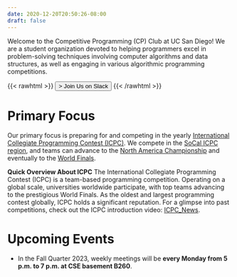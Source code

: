 ```yaml
---
date: 2020-12-20T20:50:26-08:00
draft: false
---
```


Welcome to the Competitive Programming (CP) Club at UC San Diego! We are a student organization devoted to helping programmers excel in problem-solving techniques involving computer algorithms and data structures, as well as engaging in various algorithmic programming competitions.

{{< rawhtml >}}
<button class="joinText" onclick="window.location.href = 'https://join.slack.com/t/ucsdcp/signup';"> > Join Us on Slack
 </button>
{{< /rawhtml >}}

# Primary Focus 
Our primary focus is preparing for and competing in the yearly
[International Collegiate Programming Contest (ICPC)](https://en.wikipedia.org/wiki/International_Collegiate_Programming_Contest).
We compete in the [SoCal ICPC region](http://socalcontest.org/current/index.shtml), and teams can advance to the 
[North America Championship](https://nac.icpc.global/) and eventually to the [World Finals]((https://icpc.global/)).

**Quick Overview About ICPC**
The International Collegiate Programming Contest (ICPC) is a team-based programming competition. Operating on a global scale, universities worldwide participate, with top teams advancing to the prestigious World Finals. As the oldest and largest programming contest globally, ICPC holds a significant reputation. For a glimpse into past competitions, check out the ICPC introduction video: [ICPC_News](https://www.youtube.com/watch?v=dBabBbxPE7w). 
<!-- {{< youtube dBabBbxPE7w >}} -->

<!-- {{< rawhtml >}}
  <br> </br>
{{< /rawhtml >}} -->

# Upcoming Events   
- In the Fall Quarter 2023, weekly meetings will be **every Monday from 5 p.m. to 7 p.m. at CSE basement B260**. 